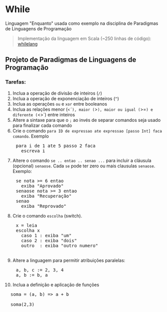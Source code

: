 While
=====

Linguagem "Enquanto" usada como exemplo na disciplina de Paradigmas de Linguagens de Programação

> Implementação da linguagem em Scala (~250 linhas de código): [whilelang](http://github.com/lrlucena/whilelang)

## Projeto de Paradigmas de Linguagens de Programação

### Tarefas:
1. Inclua a operação de divisão de inteiros (`/`)
2. Inclua a operação de exponenciação de inteiros (`^`)
3. Inclua as operações `ou` e `xor` entre booleanos
4. Inclua as relações menor (`<´), maior (`>`), maior ou igual (`>=`) e diferente (`<>`) entre inteiros
5. Altere a sintaxe para que o `;` ao invés de separar comandos seja usado para finalizar cada comando  
6. Crie o comando `para ID de expressao ate expressao [passo Int] faca comando`. Exemplo
<pre>
    para i de 1 ate 5 passo 2 faca
      escreva i
</pre>

7. Altere o comando `se .. entao .. senao ...` para incluir a cláusula (opcional) `senaose`. Cada `se` pode ter zero ou mais clausulas `senaose`. Exemplo:
<pre>
    se nota >= 6 entao
      exiba "Aprovado"
    senaose nota >= 3 entao
      exiba "Recuperação"
    senao
      exiba "Reprovado"
</pre>

8. Crie o comando `escolha` (switch).
<pre>
    x = leia
    escolha x
      caso 1 : exiba "um"
      caso 2 : exiba "dois"
      outro  : exiba "outro numero"
 </pre>

9. Altere a linguagem para permitir atribuições paralelas:
<pre>
    a, b, c := 2, 3, 4
    a, b := b, a
</pre>
  
10. Inclua a definição e aplicação de funções
<pre>
  soma = (a, b) => a + b
  
  soma(2,3)
</pre>
